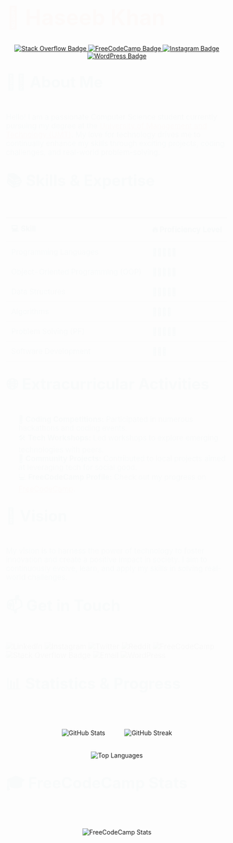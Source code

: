 <h1 align="left" style="font-size: 3.5em; color: #FF6F61; animation: fadeIn 2s;">🌟 Haseeb Khan</h1>

<p align="center">
    <a href="https://stackoverflow.com/users/23202579/haseeb-khan?tab=profile" target="_blank">
        <img src="https://img.shields.io/badge/Stack_Overflow-FFA500?style=for-the-badge&logo=stackoverflow" alt="Stack Overflow Badge">
    </a>
    <a href="https://www.freecodecamp.org/Haseeb__Khan" target="_blank">
        <img src="https://img.shields.io/badge/FreeCodeCamp-00BFFF?style=for-the-badge&logo=freecodecamp" alt="FreeCodeCamp Badge">
    </a>
    <a href="https://www.instagram.com/haseebe_khan" target="_blank">
        <img src="https://img.shields.io/badge/Instagram-D32F2F?style=for-the-badge&logo=instagram" alt="Instagram Badge">
    </a>
    <a href="https://wordpress.com/home/haseebullahkhan6.wordpress.com" target="_blank">
        <img src="https://img.shields.io/badge/WordPress-21759B?style=for-the-badge&logo=wordpress" alt="WordPress Badge">
    </a>
</p>


<h2 style="font-size: 2.5em; color: #008080; animation: slideIn 2s;">👨‍🎓 About Me</h2>
<p style="font-size: 1.2em; animation: fadeIn 2s; color: #008080;">
    Hello! I am a passionate Computer Science student currently pursuing my degree at the 
    <a href="https://www.umt.edu.pk" style="color: #FF6F61; text-decoration: underline;">University of Management and Technology (UMT)</a>. 
    My love for technology drives me to continually enhance my skills through exciting projects, coding challenges, and real-world problem-solving.
</p>

<h2 style="font-size: 2.5em; color: #008080; animation: slideIn 2s;">📚 Skills & Expertise</h2>
<table align="center" style="width: 100%; border-collapse: collapse; font-size: 1.2em; animation: fadeIn 2s;">
    <thead>
        <tr style="background-color: #FFFFFF;">
            <th style="padding: 12px; text-align: left; border-bottom: 2px solid #ddd; color: #008080;">💻 Skill</th>
            <th style="padding: 12px; text-align: left; border-bottom: 2px solid #ddd; color: #008080;">🔥 Proficiency Level</th>
        </tr>
    </thead>
     <tbody>
        <tr>
            <td style="padding: 12px; border-bottom: 1px solid #ddd; color: #008080;">Programming Languages</td>
            <td style="padding: 12px; border-bottom: 1px solid #ddd; color: #008080;">🌟🌟🌟🌟🌟</td>
        </tr>
        <tr>
            <td style="padding: 12px; border-bottom: 1px solid #ddd; color: #008080;">Object-Oriented Programming (OOP)</td>
            <td style="padding: 12px; border-bottom: 1px solid #ddd; color: #008080;">🌟🌟🌟🌟🌟</td>
        </tr>
        <tr>
            <td style="padding: 12px; border-bottom: 1px solid #ddd; color: #008080;">Data Structures</td>
            <td style="padding: 12px; border-bottom: 1px solid #ddd; color: #008080;">🌟🌟🌟🌟🌟</td>
        </tr>
        <tr>
            <td style="padding: 12px; border-bottom: 1px solid #ddd; color: #008080;">Algorithms</td>
            <td style="padding: 12px; border-bottom: 1px solid #ddd; color: #008080;">🌟🌟🌟🌟</td>
        </tr>
        <tr>
            <td style="padding: 12px; border-bottom: 1px solid #ddd; color: #008080;">Problem Solving (PF)</td>
            <td style="padding: 12px; border-bottom: 1px solid #ddd; color: #008080;">🌟🌟🌟🌟🌟</td>
        </tr>
        <tr>
            <td style="padding: 12px; border-bottom: 1px solid #ddd; color: #008080;">Software Development</td>
            <td style="padding: 12px; border-bottom: 1px solid #ddd; color: #008080;">🌟🌟🌟</td>
        </tr>
    </tbody>
</table>

<h2 style="font-size: 2.5em; color: #008080; animation: slideIn 2s;">🌐 Extracurricular Activities</h2>
<ul style="font-size: 1.2em; animation: fadeIn 2s; list-style-type: none; color: #008080;">
    <li>🎯 <strong>Coding Competitions:</strong> Participated in numerous hackathons and coding events.</li>
    <li>🛠️ <strong>Tech Workshops:</strong> Led workshops to explore emerging technologies with peers.</li>
    <li>🤝 <strong>Community Projects:</strong> Contributed to local projects aimed at leveraging tech for social good.</li>
    <li>💻 <strong>FreeCodeCamp Profile:</strong> Check out my progress on <a href="https://www.freecodecamp.org/Haseeb__Khan" style="color: #FF6F61; text-decoration: underline;">FreeCodeCamp</a>.</li>
</ul>

<h2 style="font-size: 2.5em; color: #008080; animation: slideIn 2s;">🚀 Vision</h2>
<p style="font-size: 1.2em; animation: fadeIn 2s; color: #008080;">
    My vision is to harness the power of technology to foster innovation and create a positive impact in society. I aim to continuously evolve, learn, and apply my skills in solving real-world challenges.
</p>

<h2 style="font-size: 2.5em; color: #008080; animation: slideIn 2s;">📫 Get in Touch</h2>
<p style="font-size: 1.2em; animation: fadeIn 2s;">
    <a href="https://www.linkedin.com/in/haseebkhan" style="text-decoration: none;">
        <img src="https://img.shields.io/badge/LinkedIn-FF6F61?style=for-the-badge&logo=linkedin&logoColor=white" alt="LinkedIn">
    </a>
    <a href="https://www.instagram.com/haseebkhan" style="text-decoration: none;">
        <img src="https://img.shields.io/badge/Instagram-FF6F61?style=for-the-badge&logo=instagram&logoColor=white" alt="Instagram">
    </a>
    <a href="https://twitter.com/haseebkhan" style="text-decoration: none;">
        <img src="https://img.shields.io/badge/Twitter-FF6F61?style=for-the-badge&logo=twitter&logoColor=white" alt="Twitter">
    </a>
    <a href="https://www.reddit.com/user/haseebkhan" style="text-decoration: none;">
        <img src="https://img.shields.io/badge/Reddit-FF6F61?style=for-the-badge&logo=reddit&logoColor=white" alt="Reddit">
    </a>
    <a href="https://www.freecodecamp.org/Haseeb__Khan" style="text-decoration: none;">
        <img src="https://img.shields.io/badge/FreeCodeCamp-FF6F61?style=for-the-badge&logo=freecodecamp&logoColor=white" alt="FreeCodeCamp">
    </a>
    <a href="https://stackoverflow.com/users/23202579/haseeb-khan?tab=profile" style="text-decoration: none;">
        <img src="https://img.shields.io/badge/Stack_Overflow-FF6F61?style=for-the-badge&logo=stackoverflow&logoColor=white" alt="Stack Overflow Badge">
    </a>
    <a href="mailto:haseeb@example.com" style="text-decoration: none;">
        <img src="https://img.shields.io/badge/Gmail-FF6F61?style=for-the-badge&logo=gmail&logoColor=white" alt="Email">
    </a>
    <a href="https://haseebkhan.wordpress.com" style="text-decoration: none;">
        <img src="https://img.shields.io/badge/WordPress-FF6F61?style=for-the-badge&logo=wordpress&logoColor=white" alt="WordPress">
    </a>
</p>


<h2 style="font-size: 2.5em; color: #008080; animation: slideIn 2s;">📊 Statistics & Progress</h2>
<p align="center">
    <img src="https://github-readme-stats.vercel.app/api?username=Haseeb90302348&show_icons=true&theme=radical" alt="GitHub Stats" style="margin: 20px;"/>
    <img src="https://github-readme-streak-stats.herokuapp.com/?user=Haseeb90302348&theme=radical" alt="GitHub Streak" style="margin: 20px;"/>
</p>
<p align="center">
    <img src="https://github-readme-stats.vercel.app/api/top-langs/?username=Haseeb90302348&layout=compact&theme=radical" alt="Top Languages"/>
</p>

<h2 style="font-size: 2.5em; color: #008080; animation: slideIn 2s;">🎓 FreeCodeCamp Stats</h2>
<p align="center">
    <img src="https://api.freecodecamp.org/user/Haseeb__Khan" alt="FreeCodeCamp Stats" style="margin: 20px;"/>
</p>

<style>
    @keyframes fadeIn {
        from { opacity: 0; }
        to { opacity: 1; }
    }
    @keyframes slideIn {
        from { transform: translateY(-20px); opacity: 0; }
        to { transform: translateY(0); opacity: 1; }
    }
</style>
